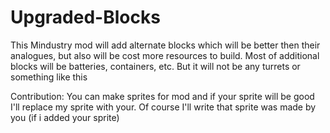 # Upgraded-Blocks
This Mindustry mod will add alternate blocks which will be better then their analogues, but also will be cost more resources to build.
Most of additional blocks will be batteries, containers, etc. 
But it will not be any turrets or something like this 
<p></p>
Contribution:
You can make sprites for mod and if your sprite will be good I'll replace my sprite with your. Of course I'll write that sprite was made by you (if i added your sprite)
